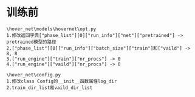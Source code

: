 训练前
===
    \hover_net\models\hovernet\opt.py
    1.修改返回字典["phase_list"][0]["run_info"]["net"]["pretrained"] -> pretrained模型的路径
    2.["phase_list"][0]["run_info"]["batch_size"]["train"]和["vaild"] -> 8, 8
    3.["run_engine"]["train"]["nr_procs"] -> 0
    4.["run_engine"]["vaild"]["nr_procs"] -> 0

    \hover_net\config.py
    1.修改class Config的__init__函数属性log_dir
    2.train_dir_list和vaild_dir_list
